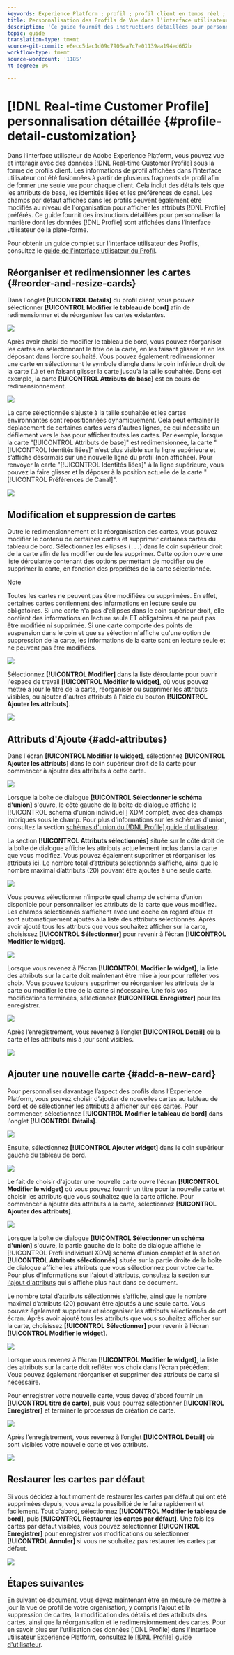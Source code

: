 ```yaml
---
keywords: Experience Platform ; profil ; profil client en temps réel ; interface utilisateur ; interface utilisateur ; personnalisation ; détails du profil ; détails
title: Personnalisation des Profils de Vue dans l’interface utilisateur
description: 'Ce guide fournit des instructions détaillées pour personnaliser la manière dont les données du Profil client en temps réel sont affichées dans l’interface utilisateur de Adobe Experience Platform. '
topic: guide
translation-type: tm+mt
source-git-commit: e6ecc5dac1d09c7906aa7c7e01139aa194ed662b
workflow-type: tm+mt
source-wordcount: '1185'
ht-degree: 0%

---
```



# [!DNL Real-time Customer Profile] personnalisation détaillée  {#profile-detail-customization}

Dans l’interface utilisateur de Adobe Experience Platform, vous pouvez vue et interagir avec des données [!DNL Real-time Customer Profile] sous la forme de profils client. Les informations de profil affichées dans l’interface utilisateur ont été fusionnées à partir de plusieurs fragments de profil afin de former une seule vue pour chaque client. Cela inclut des détails tels que les attributs de base, les identités liées et les préférences de canal. Les champs par défaut affichés dans les profils peuvent également être modifiés au niveau de l&#39;organisation pour afficher les attributs [!DNL Profile] préférés. Ce guide fournit des instructions détaillées pour personnaliser la manière dont les données [!DNL Profile] sont affichées dans l’interface utilisateur de la plate-forme.

Pour obtenir un guide complet sur l&#39;interface utilisateur des Profils, consultez le [guide de l&#39;interface utilisateur du Profil](user-guide.md).

## Réorganiser et redimensionner les cartes {#reorder-and-resize-cards}

Dans l&#39;onglet **[!UICONTROL Détails]** du profil client, vous pouvez sélectionner **[!UICONTROL Modifier le tableau de bord]** afin de redimensionner et de réorganiser les cartes existantes.

![](../images/profile-customization/profiles-modify-dashboard.png)

Après avoir choisi de modifier le tableau de bord, vous pouvez réorganiser les cartes en sélectionnant le titre de la carte, en les faisant glisser et en les déposant dans l’ordre souhaité. Vous pouvez également redimensionner une carte en sélectionnant le symbole d’angle dans le coin inférieur droit de la carte (`⌟`) et en faisant glisser la carte jusqu’à la taille souhaitée. Dans cet exemple, la carte **[!UICONTROL Attributs de base]** est en cours de redimensionnement.

![](../images/profile-customization/profiles-resize-cards.png)

La carte sélectionnée s’ajuste à la taille souhaitée et les cartes environnantes sont repositionnées dynamiquement. Cela peut entraîner le déplacement de certaines cartes vers d&#39;autres lignes, ce qui nécessite un défilement vers le bas pour afficher toutes les cartes. Par exemple, lorsque la carte &quot;[!UICONTROL Attributs de base]&quot; est redimensionnée, la carte &quot;[!UICONTROL Identités liées]&quot; n’est plus visible sur la ligne supérieure et s’affiche désormais sur une nouvelle ligne du profil (non affichée). Pour renvoyer la carte &quot;[!UICONTROL Identités liées]&quot; à la ligne supérieure, vous pouvez la faire glisser et la déposer à la position actuelle de la carte &quot;[!UICONTROL Préférences de Canal]&quot;.

![](../images/profile-customization/profiles-card-resized.png)

## Modification et suppression de cartes

Outre le redimensionnement et la réorganisation des cartes, vous pouvez modifier le contenu de certaines cartes et supprimer certaines cartes du tableau de bord. Sélectionnez les ellipses (`...`) dans le coin supérieur droit de la carte afin de les modifier ou de les supprimer. Cette option ouvre une liste déroulante contenant des options permettant de modifier ou de supprimer la carte, en fonction des propriétés de la carte sélectionnée.

>[!NOTE]
>
>Toutes les cartes ne peuvent pas être modifiées ou supprimées. En effet, certaines cartes contiennent des informations en lecture seule ou obligatoires. Si une carte n&#39;a pas d&#39;ellipses dans le coin supérieur droit, elle contient des informations en lecture seule ET obligatoires et ne peut pas être modifiée ni supprimée. Si une carte comporte des points de suspension dans le coin et que sa sélection n&#39;affiche qu&#39;une option de suppression de la carte, les informations de la carte sont en lecture seule et ne peuvent pas être modifiées.

![](../images/profile-customization/profiles-edit-remove-resized.png)

Sélectionnez **[!UICONTROL Modifier]** dans la liste déroulante pour ouvrir l&#39;espace de travail **[!UICONTROL Modifier le widget]**, où vous pouvez mettre à jour le titre de la carte, réorganiser ou supprimer les attributs visibles, ou ajouter d&#39;autres attributs à l&#39;aide du bouton **[!UICONTROL Ajouter les attributs]**.

![](../images/profile-customization/profiles-edit-widget-basic-attributes.png)

## Attributs d&#39;Ajoute {#add-attributes}

Dans l&#39;écran **[!UICONTROL Modifier le widget]**, sélectionnez **[!UICONTROL Ajouter les attributs]** dans le coin supérieur droit de la carte pour commencer à ajouter des attributs à cette carte.

![](../images/profile-customization/profiles-edit-widget-basic-add-attributes.png)

Lorsque la boîte de dialogue **[!UICONTROL Sélectionner le schéma d&#39;union]** s&#39;ouvre, le côté gauche de la boîte de dialogue affiche le [!UICONTROL schéma d&#39;union individuel ] XDM complet, avec des champs imbriqués sous le champ. Pour plus d&#39;informations sur les schémas d&#39;union, consultez la section [schémas d&#39;union du  [!DNL Profile] guide d&#39;utilisateur](user-guide.md#union-schema).

La section **[!UICONTROL Attributs sélectionnés]** située sur le côté droit de la boîte de dialogue affiche les attributs actuellement inclus dans la carte que vous modifiez. Vous pouvez également supprimer et réorganiser les attributs ici. Le nombre total d’attributs sélectionnés s’affiche, ainsi que le nombre maximal d’attributs (20) pouvant être ajoutés à une seule carte.

![](../images/profile-customization/profiles-select-field-before.png)

Vous pouvez sélectionner n’importe quel champ de schéma d’union disponible pour personnaliser les attributs de la carte que vous modifiez. Les champs sélectionnés s’affichent avec une coche en regard d’eux et sont automatiquement ajoutés à la liste des attributs sélectionnés. Après avoir ajouté tous les attributs que vous souhaitez afficher sur la carte, choisissez **[!UICONTROL Sélectionner]** pour revenir à l’écran **[!UICONTROL Modifier le widget]**.

![](../images/profile-customization/profiles-select-field-after.png)

Lorsque vous revenez à l’écran **[!UICONTROL Modifier le widget]**, la liste des attributs sur la carte doit maintenant être mise à jour pour refléter vos choix. Vous pouvez toujours supprimer ou réorganiser les attributs de la carte ou modifier le titre de la carte si nécessaire. Une fois vos modifications terminées, sélectionnez **[!UICONTROL Enregistrer]** pour les enregistrer.

![](../images/profile-customization/profiles-edit-widget-new-attributes.png)

Après l’enregistrement, vous revenez à l’onglet **[!UICONTROL Détail]** où la carte et les attributs mis à jour sont visibles.

![](../images/profile-customization/profiles-resized-card-new-attributes.png)

## Ajouter une nouvelle carte {#add-a-new-card}

Pour personnaliser davantage l’aspect des profils dans l’Experience Platform, vous pouvez choisir d’ajouter de nouvelles cartes au tableau de bord et de sélectionner les attributs à afficher sur ces cartes. Pour commencer, sélectionnez **[!UICONTROL Modifier le tableau de bord]** dans l&#39;onglet **[!UICONTROL Détails]**.

![](../images/profile-customization/profiles-modify-dashboard.png)

Ensuite, sélectionnez **[!UICONTROL Ajouter widget]** dans le coin supérieur gauche du tableau de bord.

![](../images/profile-customization/profiles-add-widget.png)

Le fait de choisir d&#39;ajouter une nouvelle carte ouvre l&#39;écran **[!UICONTROL Modifier le widget]** où vous pouvez fournir un titre pour la nouvelle carte et choisir les attributs que vous souhaitez que la carte affiche. Pour commencer à ajouter des attributs à la carte, sélectionnez **[!UICONTROL Ajouter des attributs]**.

![](../images/profile-customization/profiles-edit-new-widget.png)

Lorsque la boîte de dialogue **[!UICONTROL Sélectionner un schéma d&#39;union]** s&#39;ouvre, la partie gauche de la boîte de dialogue affiche le [!UICONTROL Profil individuel XDM] schéma d&#39;union complet et la section **[!UICONTROL Attributs sélectionnés]** située sur la partie droite de la boîte de dialogue affiche les attributs que vous sélectionnez pour votre carte. Pour plus d&#39;informations sur l&#39;ajout d&#39;attributs, consultez la section [sur l&#39;ajout d&#39;attributs](#add-attributes) qui s&#39;affiche plus haut dans ce document.

Le nombre total d’attributs sélectionnés s’affiche, ainsi que le nombre maximal d’attributs (20) pouvant être ajoutés à une seule carte. Vous pouvez également supprimer et réorganiser les attributs sélectionnés de cet écran. Après avoir ajouté tous les attributs que vous souhaitez afficher sur la carte, choisissez **[!UICONTROL Sélectionner]** pour revenir à l’écran **[!UICONTROL Modifier le widget]**.

![](../images/profile-customization/profiles-add-fields-new-widget.png)

Lorsque vous revenez à l’écran **[!UICONTROL Modifier le widget]**, la liste des attributs sur la carte doit refléter vos choix dans l’écran précédent. Vous pouvez également réorganiser et supprimer des attributs de carte si nécessaire.

Pour enregistrer votre nouvelle carte, vous devez d&#39;abord fournir un **[!UICONTROL titre de carte]**, puis vous pourrez sélectionner **[!UICONTROL Enregistrer]** et terminer le processus de création de carte.

![](../images/profile-customization/profiles-edit-new-widget-with-fields.png)

Après l’enregistrement, vous revenez à l’onglet **[!UICONTROL Détail]** où sont visibles votre nouvelle carte et vos attributs.

![](../images/profile-customization/profiles-detail-new-widget.png)

## Restaurer les cartes par défaut

Si vous décidez à tout moment de restaurer les cartes par défaut qui ont été supprimées depuis, vous avez la possibilité de le faire rapidement et facilement. Tout d&#39;abord, sélectionnez **[!UICONTROL Modifier le tableau de bord]**, puis **[!UICONTROL Restaurer les cartes par défaut]**. Une fois les cartes par défaut visibles, vous pouvez sélectionner **[!UICONTROL Enregistrer]** pour enregistrer vos modifications ou sélectionner **[!UICONTROL Annuler]** si vous ne souhaitez pas restaurer les cartes par défaut.

![](../images/profile-customization/profiles-restore-default.png)

## Étapes suivantes

En suivant ce document, vous devez maintenant être en mesure de mettre à jour la vue de profil de votre organisation, y compris l&#39;ajout et la suppression de cartes, la modification des détails et des attributs des cartes, ainsi que la réorganisation et le redimensionnement des cartes. Pour en savoir plus sur l&#39;utilisation des données [!DNL Profile] dans l&#39;interface utilisateur Experience Platform, consultez le [[!DNL Profile] guide d&#39;utilisateur](user-guide.md).